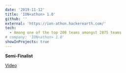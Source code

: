 ```yaml
---
date: '2019-11-12'
title: 'ION<athon> 1.0'
github: ''
external: 'https://ion-athon.hackerearth.com/'
tech:
  - Among one of the top 200 teams amongst 2875 teams
# company: 'ION<athon> 1.0'
showInProjects: true
---
```


**Semi-Finalist**

[Video](https://youtu.be/mcn58NiOW7g)
